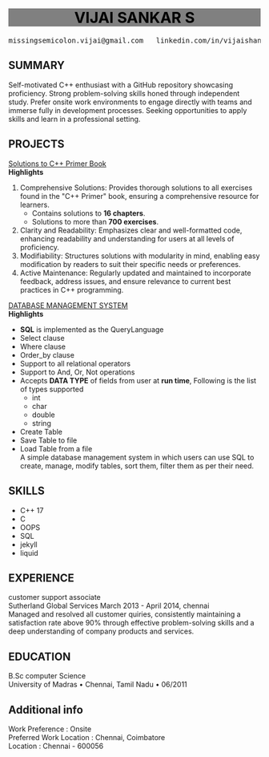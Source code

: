<h1 style = "text-align : center; font-size : 30px; background-color: grey; color : black"> VIJAI SANKAR S </h1>
<pre>missingsemicolon.vijai@gmail.com   linkedin.com/in/vijaishankar2006     https://github.com/VijaiSankar2006     Chennai   </pre>

## SUMMARY       
Self-motivated C++ enthusiast with a GitHub repository showcasing proficiency. Strong problem-solving skills honed through independent study. Prefer onsite work environments to engage directly with teams and immerse fully in development processes. Seeking opportunities to apply skills and learn in a professional setting.  

## PROJECTS
[Solutions to C++ Primer Book](https://github.com/VijaiSankar2006/cpp-primer-5th-edition-solutions)            
**Highlights**      
1. Comprehensive Solutions: Provides thorough solutions to all exercises found in the "C++ Primer" book, ensuring a comprehensive resource for learners.
    - Contains solutions to **16 chapters**.
    - Solutions to more than **700 exercises**.
2. Clarity and Readability: Emphasizes clear and well-formatted code, enhancing readability and understanding for users at all levels of proficiency.
3. Modifiability: Structures solutions with modularity in mind, enabling easy modification by readers to suit their specific needs or preferences.
4. Active Maintenance: Regularly updated and maintained to incorporate feedback, address issues, and ensure relevance to current best practices in C++ programming.              

[DATABASE MANAGEMENT SYSTEM](https://github.com/VijaiSankar2006/cpp-primer-5th-edition-solutions/tree/04f78e8e913d8d4a86bd7faa792f3da72788fac6/DBMS)      
**Highlights** 
* **SQL** is implemented as the QueryLanguage
* Select clause
* Where clause
* Order_by clause
* Support to all relational operators
* Support to And, Or, Not operations
* Accepts **DATA TYPE** of fields from user at **run time**, Following is the list of types supported
    * int
    * char
    * double
    * string    
* Create Table
* Save Table to file
* Load Table from a file       
A simple database management system in which users can use SQL to create, manage, modify tables, sort them,
filter them as per their need.       
## SKILLS
* C++ 17
* C
* OOPS
* SQL
* jekyll
* liquid
## EXPERIENCE
customer support associate       
Sutherland Global Services March 2013 - April 2014, chennai        
Managed and resolved all customer quiries, consistently maintaining a satisfaction rate above 90% through effective
problem-solving skills and a deep understanding of company products and services.        
## EDUCATION
B.Sc computer Science     
University of Madras • Chennai, Tamil Nadu • 06/2011     
## Additional info                    
Work Preference : Onsite         
Preferred Work Location : Chennai, Coimbatore       
Location : Chennai - 600056        

